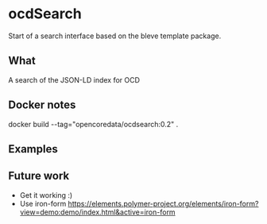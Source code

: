 # ocdSearch

Start of a search interface based on the bleve template package.

## What

A search of the JSON-LD index for OCD

## Docker notes
docker build --tag="opencoredata/ocdsearch:0.2" .

## Examples

## Future work

- Get it working :)
- Use iron-form https://elements.polymer-project.org/elements/iron-form?view=demo:demo/index.html&active=iron-form

